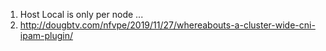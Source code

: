 1. Host Local is only per node ...
2. http://dougbtv.com/nfvpe/2019/11/27/whereabouts-a-cluster-wide-cni-ipam-plugin/
